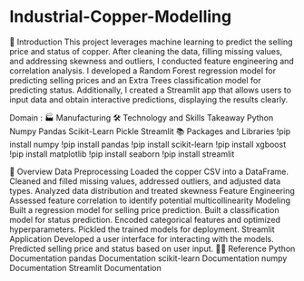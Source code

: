 # Industrial-Copper-Modelling

📘 Introduction
This project leverages machine learning to predict the selling price and status of copper. After cleaning the data, filling missing values, and addressing skewness and outliers, I conducted feature engineering and correlation analysis. I developed a Random Forest regression model for predicting selling prices and an Extra Trees classification model for predicting status. Additionally, I created a Streamlit app that allows users to input data and obtain interactive predictions, displaying the results clearly.

Domain : 🏭 Manufacturing
🛠 Technology and Skills Takeaway
Python
Numpy
Pandas
Scikit-Learn
Pickle
Streamlit
📚 Packages and Libraries
!pip install numpy
!pip install pandas
!pip install scikit-learn
!pip install xgboost
!pip install matplotlib
!pip install seaborn
!pip install streamlit

📘 Overview
Data Preprocessing
Loaded the copper CSV into a DataFrame.
Cleaned and filled missing values, addressed outliers, and adjusted data types.
Analyzed data distribution and treated skewness
Feature Engineering
Assessed feature correlation to identify potential multicollinearity
Modeling
Built a regression model for selling price prediction.
Built a classification model for status prediction.
Encoded categorical features and optimized hyperparameters.
Pickled the trained models for deployment.
Streamlit Application
Developed a user interface for interacting with the models.
Predicted selling price and status based on user input.
👨‍🏫 Reference
Python Documentation
pandas Documentation
scikit-learn Documentation
numpy Documentation
Streamlit Documentation
